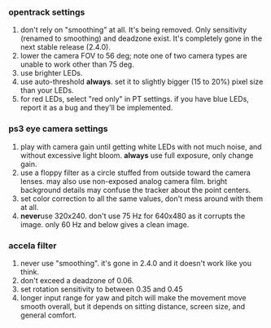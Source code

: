 ### opentrack settings
1. don't rely on "smoothing" at all. It's being removed. Only sensitivity (renamed to smoothing) and deadzone exist. It's completely gone in the next stable release (2.4.0).
2. lower the camera FOV to 56 deg; note one of two camera types are unable to work other than 75 deg.
3. use brighter LEDs.
4. use auto-threshold **always**. set it to slightly bigger (15 to 20%) pixel size than your LEDs.
5. for red LEDs, select "red only" in PT settings. if you have blue LEDs, report it as a bug and they'll be implemented.

### ps3 eye camera settings

1. play with camera gain until getting white LEDs with not much noise, and without excessive light bloom. **always** use full exposure, only change gain.
2. use a floppy filter as a circle stuffed from outside toward the camera lenses. may also use non-exposed analog camera film. bright background details may confuse the tracker about the point centers.
3. set color correction to all the same values, don't mess around with them at all.
4. **never**use 320x240. don't use 75 Hz for 640x480 as it corrupts the image. only 60 Hz and below gives a clean image.

### accela filter

1. never use "smoothing". it's gone in 2.4.0 and it doesn't work like you think.
2. don't exceed a deadzone of 0.06.
3. set rotation sensitivity to between 0.35 and 0.45
4. longer input range for yaw and pitch will make the movement move smooth overall, but it depends on sitting distance, screen size, and general comfort.